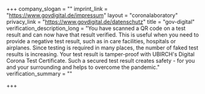 +++
company_slogan = ""
imprint_link = "https://www.govdigital.de/impressum"
layout = "coronalaboratory"
privacy_link = "https://www.govdigital.de/datenschutz"
title = "gov-digital"
verification_description_long = "You have scanned a QR code on a test result and can now have that result verified. This is useful when you need to provide a negative test result, such as in care facilities, hospitals or airplanes.  Since testing is required in many places, the number of faked test results is increasing. Your test result is tamper-proof with UBIRCH's Digital Corona Test Certificate. Such a secured test result creates safety - for you and your surrounding and helps to overcome the pandemic."
verification_summary = ""

+++
